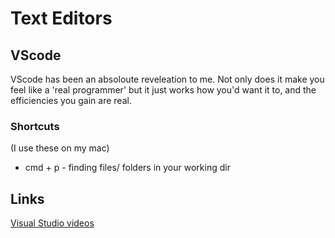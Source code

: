 # Text Editors

## VScode
VScode has been an absoloute reveleation to me. Not only does it make you feel like a 'real programmer' but it just works how you'd want it to, and the efficiencies you gain are real. 

### Shortcuts
(I use these on my mac)
* cmd + p - finding files/ folders in your working dir

## Links

[Visual Studio videos](https://code.visualstudio.com/docs/introvideos/codeediting)
